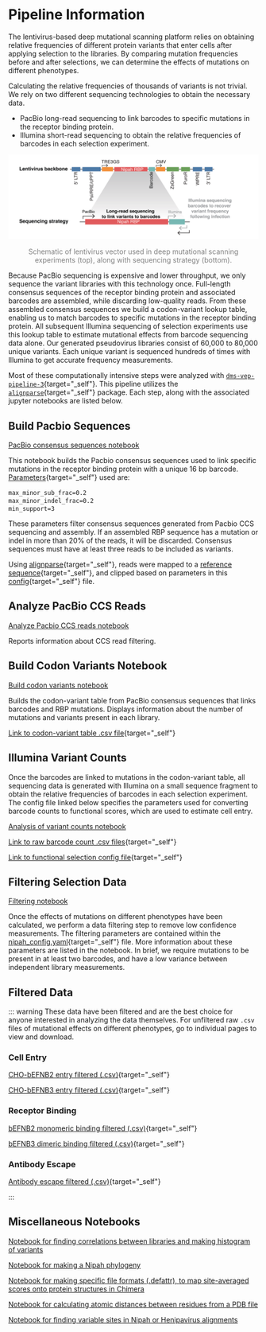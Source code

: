 # Pipeline Information

The lentivirus-based deep mutational scanning platform relies on obtaining relative frequencies of different protein variants that enter cells after applying selection to the libraries. By comparing mutation frequencies before and after selections, we can determine the effects of mutations on different phenotypes.

Calculating the relative frequencies of thousands of variants is not trivial. We rely on two different sequencing technologies to obtain the necessary data.
- PacBio long-read sequencing to link barcodes to specific mutations in the receptor binding protein.
- Illumina short-read sequencing to obtain the relative frequencies of barcodes in each selection experiment.

![image](./public/images/library_schematic.png)

<div style="text-align: center; color: grey;">Schematic of lentivirus vector used in deep mutational scanning experiments (top), along with sequencing strategy (bottom). </div>

Because PacBio sequencing is expensive and lower throughput, we only sequence the variant libraries with this technology once. Full-length consensus sequences of the receptor binding protein and associated barcodes are assembled, while discarding low-quality reads. From these assembled consensus sequences we build a codon-variant lookup table, enabling us to match barcodes to specific mutations in the receptor binding protein. All subsequent Illumina sequencing of selection experiments use this lookup table to estimate mutational effects from barcode sequencing data alone. Our generated pseudovirus libraries consist of 60,000 to 80,000 unique variants. Each unique variant is sequenced hundreds of times with Illumina to get accurate frequency measurements. 

Most of these computationally intensive steps were analyzed with [`dms-vep-pipeline-3`](https://github.com/dms-vep/dms-vep-pipeline-3){target="_self"}. This pipeline utilizes the [`alignparse`](https://jbloomlab.github.io/alignparse/){target="_self"} package. Each step, along with the associated jupyter notebooks are listed below. 

## Build Pacbio Sequences 

<a href="notebooks/build_pacbio_consensus.html" target="_self">PacBio consensus sequences notebook</a>

This notebook builds the Pacbio consensus sequences used to link specific mutations in the receptor binding protein with a unique 16 bp barcode. [Parameters](https://github.com/dms-vep/Nipah_Malaysia_RBP_DMS/blob/master/config.yaml){target="_self"} used are:
```
max_minor_sub_frac=0.2
max_minor_indel_frac=0.2
min_support=3
```

These parameters filter consensus sequences generated from Pacbio CCS sequencing and assembly. If an assembled RBP sequence has a mutation or indel in more than 20% of the reads, it will be discarded. Consensus sequences must have at least three reads to be included as variants.

Using [alignparse](https://jbloomlab.github.io/alignparse/){target="_self"}, reads were mapped to a [reference sequence](https://github.com/dms-vep/Nipah_Malaysia_RBP_DMS/blob/master/data/PacBio_amplicon.gb){target="_self"}, and clipped based on parameters in this [config](https://github.com/dms-vep/Nipah_Malaysia_RBP_DMS/blob/master/data/PacBio_feature_parse_specs.yaml){target="_self"} file.


## Analyze PacBio CCS Reads
<a href="notebooks/analyze_pacbio_ccs.html" target="_self">Analyze Pacbio CCS reads notebook</a>

Reports information about CCS read filtering.


## Build Codon Variants Notebook

<a href="notebooks/build_codon_variants.html" target="_self">Build codon variants notebook</a>

Builds the codon-variant table from PacBio consensus sequences that links barcodes and RBP mutations. Displays information about the number of mutations and variants present in each library.

[Link to codon-variant table .csv file](https://github.com/dms-vep/Nipah_Malaysia_RBP_DMS/blob/master/results/variants/codon_variants.csv){target="_self"}


## Illumina Variant Counts
Once the barcodes are linked to mutations in the codon-variant table, all sequencing data is generated with Illumina on a small sequence fragment to obtain the relative frequencies of barcodes in each selection experiment. The config file linked below specifies the parameters used for converting barcode counts to functional scores, which are used to estimate cell entry.  

<a href="notebooks/analyze_variant_counts.html" target="_self">Analysis of variant counts notebook</a>

[Link to raw barcode count .csv files](https://github.com/dms-vep/Nipah_Malaysia_RBP_DMS/tree/master/results/barcode_counts){target="_self"}

[Link to functional selection config file](https://github.com/dms-vep/Nipah_Malaysia_RBP_DMS/blob/master/data/func_effects_config.yml){target="_self"}

## Filtering Selection Data

<a href="notebooks/filter_data.html" target="_self">Filtering notebook</a>

Once the effects of mutations on different phenotypes have been calculated, we perform a data filtering step to remove low confidence measurements. The filtering parameters are contained within the [nipah_config.yaml](https://github.com/dms-vep/Nipah_Malaysia_RBP_DMS/blob/master/nipah_config.yaml){target="_self"} file. More information about these parameters are listed in the notebook. In brief, we require mutations to be present in at least two barcodes, and have a low variance between independent library measurements.

## Filtered Data
::: warning These data have been filtered and are the best choice for anyone interested in analyzing the data themselves. For unfiltered raw `.csv` files of mutational effects on different phenotypes, go to individual pages to view and download.
### Cell Entry

[CHO-bEFNB2 entry filtered (.csv)](https://github.com/dms-vep/Nipah_Malaysia_RBP_DMS/blob/master/results/filtered_data/public_filtered/RBP_mutation_effects_cell_entry_CHO-bEFNB2.csv){target="_self"}

[CHO-bEFNB3 entry filtered (.csv)](https://github.com/dms-vep/Nipah_Malaysia_RBP_DMS/blob/master/results/filtered_data/public_filtered/RBP_mutation_effects_cell_entry_CHO-bEFNB3.csv){target="_self"}

### Receptor Binding

[bEFNB2 monomeric binding filtered (.csv)](https://github.com/dms-vep/Nipah_Malaysia_RBP_DMS/blob/master/results/filtered_data/public_filtered/RBP_mutation_effects_bEFNB2_binding.csv){target="_self"}

[bEFNB3 dimeric binding filtered (.csv)](https://github.com/dms-vep/Nipah_Malaysia_RBP_DMS/blob/master/results/filtered_data/public_filtered/RBP_mutation_effects_bEFNB3_binding.csv){target="_self"}

### Antibody Escape

[Antibody escape filtered (.csv)](https://github.com/dms-vep/Nipah_Malaysia_RBP_DMS/blob/master/results/filtered_data/public_filtered/RBP_mutation_effects_antibody_escape.csv){target="_self"}

:::


## Miscellaneous Notebooks

<a href="notebooks/library_correlations.html" target="_self">Notebook for finding correlations between libraries and making histogram of variants</a>

<a href="notebooks/make_nipah_phylogeny_baltic.html" target="_self">Notebook for making a Nipah phylogeny</a>

<a href="notebooks/mapping_site_level.html" target="_self">Notebook for making specific file formats (.defattr), to map site-averaged scores onto protein structures in Chimera</a>

<a href="notebooks/receptor_distance.html" target="_self">Notebook for calculating atomic distances between residues from a PDB file</a>

<a href="notebooks/henipavirus_conservation.html" target="_self">Notebook for finding variable sites in Nipah or Henipavirus alignments</a>

